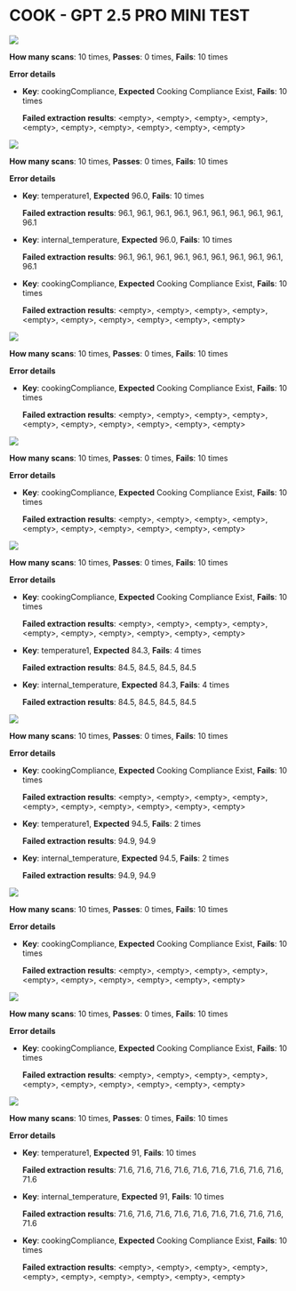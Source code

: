 # COOK - GPT 2.5 PRO MINI TEST
![](https://prd-assets.didge.io/campro/68ba1c877cd46a28d5d318e9/ww4bb16dicr2ngfo14qyjy)

**How many scans**: 10 times,
**Passes**: 0 times,
**Fails**: 10 times

**Error details**
- **Key**: cookingCompliance,
  **Expected** Cooking Compliance Exist,
  **Fails**: 10 times

  **Failed extraction results**: \<empty\>, \<empty\>, \<empty\>, \<empty\>, \<empty\>, \<empty\>, \<empty\>, \<empty\>, \<empty\>, \<empty\>

![](https://prd-assets.didge.io/campro/68ba1c877cd46a28d5d318e9/fwxjrz9z5flryk0wxensk)

**How many scans**: 10 times,
**Passes**: 0 times,
**Fails**: 10 times

**Error details**
- **Key**: temperature1,
  **Expected** 96.0,
  **Fails**: 10 times

  **Failed extraction results**: 96.1, 96.1, 96.1, 96.1, 96.1, 96.1, 96.1, 96.1, 96.1, 96.1

- **Key**: internal_temperature,
  **Expected** 96.0,
  **Fails**: 10 times

  **Failed extraction results**: 96.1, 96.1, 96.1, 96.1, 96.1, 96.1, 96.1, 96.1, 96.1, 96.1

- **Key**: cookingCompliance,
  **Expected** Cooking Compliance Exist,
  **Fails**: 10 times

  **Failed extraction results**: \<empty\>, \<empty\>, \<empty\>, \<empty\>, \<empty\>, \<empty\>, \<empty\>, \<empty\>, \<empty\>, \<empty\>

![](https://prd-assets.didge.io/campro/68ba1c877cd46a28d5d318e9/9b22b3550994c76d1d3d47b4263948da58126f08)

**How many scans**: 10 times,
**Passes**: 0 times,
**Fails**: 10 times

**Error details**
- **Key**: cookingCompliance,
  **Expected** Cooking Compliance Exist,
  **Fails**: 10 times

  **Failed extraction results**: \<empty\>, \<empty\>, \<empty\>, \<empty\>, \<empty\>, \<empty\>, \<empty\>, \<empty\>, \<empty\>, \<empty\>

![](https://prd-assets.didge.io/campro/68ba1c877cd46a28d5d318e9/t4bei0lvc9bzvd5a0y0c6d)

**How many scans**: 10 times,
**Passes**: 0 times,
**Fails**: 10 times

**Error details**
- **Key**: cookingCompliance,
  **Expected** Cooking Compliance Exist,
  **Fails**: 10 times

  **Failed extraction results**: \<empty\>, \<empty\>, \<empty\>, \<empty\>, \<empty\>, \<empty\>, \<empty\>, \<empty\>, \<empty\>, \<empty\>

![](https://prd-assets.didge.io/campro/68ba1c877cd46a28d5d318e9/8d010l9ci1wg3cdiddxob4)

**How many scans**: 10 times,
**Passes**: 0 times,
**Fails**: 10 times

**Error details**
- **Key**: cookingCompliance,
  **Expected** Cooking Compliance Exist,
  **Fails**: 10 times

  **Failed extraction results**: \<empty\>, \<empty\>, \<empty\>, \<empty\>, \<empty\>, \<empty\>, \<empty\>, \<empty\>, \<empty\>, \<empty\>

- **Key**: temperature1,
  **Expected** 84.3,
  **Fails**: 4 times

  **Failed extraction results**: 84.5, 84.5, 84.5, 84.5

- **Key**: internal_temperature,
  **Expected** 84.3,
  **Fails**: 4 times

  **Failed extraction results**: 84.5, 84.5, 84.5, 84.5

![](https://prd-assets.didge.io/campro/68ba1c877cd46a28d5d318e9/j093isu9jyygwvc6jorxb)

**How many scans**: 10 times,
**Passes**: 0 times,
**Fails**: 10 times

**Error details**
- **Key**: cookingCompliance,
  **Expected** Cooking Compliance Exist,
  **Fails**: 10 times

  **Failed extraction results**: \<empty\>, \<empty\>, \<empty\>, \<empty\>, \<empty\>, \<empty\>, \<empty\>, \<empty\>, \<empty\>, \<empty\>

- **Key**: temperature1,
  **Expected** 94.5,
  **Fails**: 2 times

  **Failed extraction results**: 94.9, 94.9

- **Key**: internal_temperature,
  **Expected** 94.5,
  **Fails**: 2 times

  **Failed extraction results**: 94.9, 94.9

![](https://prd-assets.didge.io/campro/68ba1c877cd46a28d5d318e9/4eok0a871v88w97ulghxeb)

**How many scans**: 10 times,
**Passes**: 0 times,
**Fails**: 10 times

**Error details**
- **Key**: cookingCompliance,
  **Expected** Cooking Compliance Exist,
  **Fails**: 10 times

  **Failed extraction results**: \<empty\>, \<empty\>, \<empty\>, \<empty\>, \<empty\>, \<empty\>, \<empty\>, \<empty\>, \<empty\>, \<empty\>

![](https://prd-assets.didge.io/campro/68ba1c877cd46a28d5d318e9/wz36wchm6qjpfjru801s)

**How many scans**: 10 times,
**Passes**: 0 times,
**Fails**: 10 times

**Error details**
- **Key**: cookingCompliance,
  **Expected** Cooking Compliance Exist,
  **Fails**: 10 times

  **Failed extraction results**: \<empty\>, \<empty\>, \<empty\>, \<empty\>, \<empty\>, \<empty\>, \<empty\>, \<empty\>, \<empty\>, \<empty\>

![](https://prd-assets.didge.io/campro/68ba1c877cd46a28d5d318e9/w68fsd0hkbltoqb5hlvfdk)

**How many scans**: 10 times,
**Passes**: 0 times,
**Fails**: 10 times

**Error details**
- **Key**: temperature1,
  **Expected** 91,
  **Fails**: 10 times

  **Failed extraction results**: 71.6, 71.6, 71.6, 71.6, 71.6, 71.6, 71.6, 71.6, 71.6, 71.6

- **Key**: internal_temperature,
  **Expected** 91,
  **Fails**: 10 times

  **Failed extraction results**: 71.6, 71.6, 71.6, 71.6, 71.6, 71.6, 71.6, 71.6, 71.6, 71.6

- **Key**: cookingCompliance,
  **Expected** Cooking Compliance Exist,
  **Fails**: 10 times

  **Failed extraction results**: \<empty\>, \<empty\>, \<empty\>, \<empty\>, \<empty\>, \<empty\>, \<empty\>, \<empty\>, \<empty\>, \<empty\>


